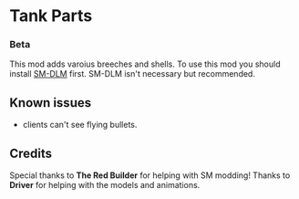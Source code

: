 # Tank Parts
### Beta

This mod adds varoius breeches and shells.
To use this mod you should install [SM-DLM](https://github.com/QuestionableM/SM-DLL-Injector/tree/v1.4#readme) first.
SM-DLM isn't necessary but recommended.

## Known issues
- clients can't see flying bullets.

## Credits
Special thanks to **The Red Builder** for helping with SM modding!
Thanks to **Driver** for helping with the models and animations.